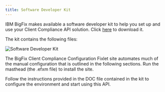 ```yaml
---
title: Software Developer Kit
---
```


IBM BigFix makes available a software developer kit to help you set up and use your Client Compliance API solution. 
Click [here](http://software.bigfix.com/download/bes/misc/BESClientSDK-6.0.21.5.zip ) to download it.

The kit contains the following files:

![Software Developer Kit](/static/img/cc_sdk.png)
  
The BigFix Client Compliance Configuration Fixlet site automates much of the manual
configuration that is outlined in the following sections. Run the masthead (the
.efxm file) to install the site.

Follow the instructions provided in the DOC file contained in the kit to configure the environment and start using this API.


